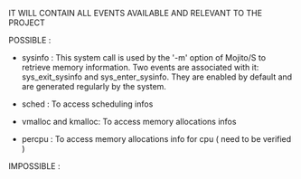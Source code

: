 IT WILL CONTAIN ALL EVENTS AVAILABLE AND RELEVANT TO THE PROJECT


POSSIBLE :

- sysinfo : This system call is used by the '-m' option of Mojito/S to retrieve memory information. Two events are associated with it: sys_exit_sysinfo and sys_enter_sysinfo. They are enabled by default and are generated regularly by the system.
- sched : To access scheduling infos

- vmalloc and kmalloc: To access memory allocations infos

- percpu : To access memory allocations info for cpu ( need to be verified )

IMPOSSIBLE : 
